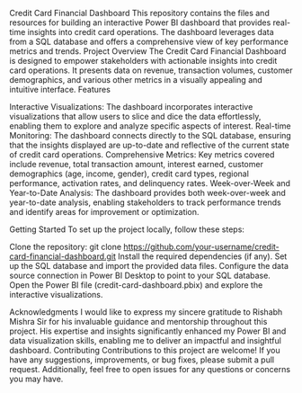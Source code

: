 Credit Card Financial Dashboard
This repository contains the files and resources for building an interactive Power BI dashboard that provides real-time insights into credit card operations. The dashboard leverages data from a SQL database and offers a comprehensive view of key performance metrics and trends.
Project Overview
The Credit Card Financial Dashboard is designed to empower stakeholders with actionable insights into credit card operations. It presents data on revenue, transaction volumes, customer demographics, and various other metrics in a visually appealing and intuitive interface.
Features

Interactive Visualizations: The dashboard incorporates interactive visualizations that allow users to slice and dice the data effortlessly, enabling them to explore and analyze specific aspects of interest.
Real-time Monitoring: The dashboard connects directly to the SQL database, ensuring that the insights displayed are up-to-date and reflective of the current state of credit card operations.
Comprehensive Metrics: Key metrics covered include revenue, total transaction amount, interest earned, customer demographics (age, income, gender), credit card types, regional performance, activation rates, and delinquency rates.
Week-over-Week and Year-to-Date Analysis: The dashboard provides both week-over-week and year-to-date analysis, enabling stakeholders to track performance trends and identify areas for improvement or optimization.

Getting Started
To set up the project locally, follow these steps:

Clone the repository: git clone https://github.com/your-username/credit-card-financial-dashboard.git
Install the required dependencies (if any).
Set up the SQL database and import the provided data files.
Configure the data source connection in Power BI Desktop to point to your SQL database.
Open the Power BI file (credit-card-dashboard.pbix) and explore the interactive visualizations.

Acknowledgments
I would like to express my sincere gratitude to Rishabh Mishra Sir for his invaluable guidance and mentorship throughout this project. His expertise and insights significantly enhanced my Power BI and data visualization skills, enabling me to deliver an impactful and insightful dashboard.
Contributing
Contributions to this project are welcome! If you have any suggestions, improvements, or bug fixes, please submit a pull request. Additionally, feel free to open issues for any questions or concerns you may have.
